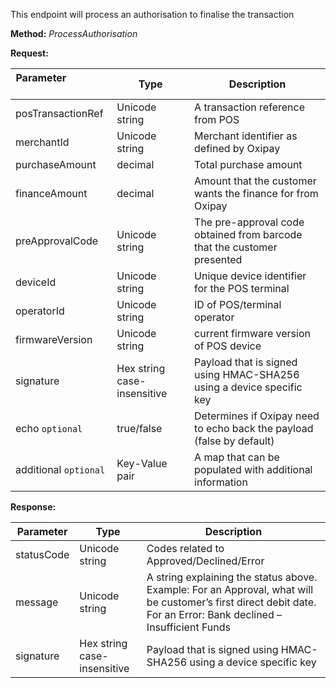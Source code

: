 This endpoint will process an authorisation to finalise the transaction

**Method:** *ProcessAuthorisation*

**Request:**

Parameter &nbsp; &nbsp; &nbsp; &nbsp; &nbsp;&nbsp; &nbsp; &nbsp; &nbsp; &nbsp;&nbsp;| Type | Description
-----------|------|-------------
posTransactionRef | Unicode string | A transaction reference from POS
merchantId | Unicode string | Merchant identifier as defined by Oxipay
purchaseAmount | decimal | Total purchase amount
financeAmount | decimal | Amount that the customer wants the finance for from Oxipay
preApprovalCode | Unicode string | The pre-approval code obtained from barcode that the customer presented
deviceId | Unicode string | Unique device identifier for the POS terminal
operatorId | Unicode string | ID of POS/terminal operator
firmwareVersion | Unicode string | current firmware version of POS device
signature | Hex string case-insensitive | Payload that is signed using HMAC-SHA256 using a device specific key
echo <code class="optional">optional</code> | true/false | Determines if Oxipay need to echo back the payload (false by default)
additional <code class="optional">optional</code> | Key-Value pair | A map that can be populated with additional information

**Response:**

Parameter | Type | Description
-----------|------|-------------
statusCode | Unicode string | Codes related to Approved/Declined/Error
message | Unicode string | A string explaining the status above. Example: For an Approval, what will be customer’s first direct debit date. For an Error: Bank declined – Insufficient Funds 
signature | Hex string case-insensitive | Payload that is signed using HMAC-SHA256 using a device specific key 
